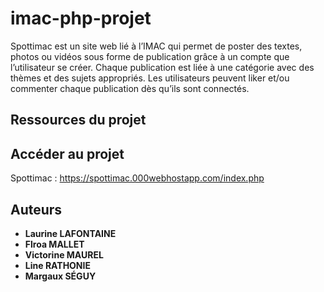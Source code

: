 # imac-php-projet

Spottimac est un site web lié à l’IMAC qui permet de poster des textes, photos ou vidéos sous forme de publication grâce à un compte que l’utilisateur se créer. Chaque publication est liée à une catégorie avec des thèmes et des sujets appropriés. Les utilisateurs peuvent liker et/ou commenter chaque publication dès qu’ils sont connectés.

## Ressources du projet

## Accéder au projet
Spottimac : https://spottimac.000webhostapp.com/index.php

## Auteurs

* **Laurine LAFONTAINE** 
* **Flroa MALLET**
* **Victorine MAUREL**
* **Line RATHONIE**
* **Margaux SÉGUY**
